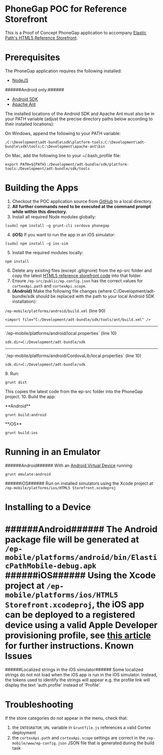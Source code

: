 PhoneGap POC for Reference Storefront
============
This is a Proof of Concept PhoneGap application to accompany <a href="https://github.elasticpath.net/cortex/ui-storefront">Elastic Path's HTML5 Reference Storefront</a>.

Prerequisites
============
The PhoneGap application requires the following installed:

* <a href="http://nodejs.org/">NodeJS</a>

######Android only:######

* <a href="http://developer.android.com/sdk/index.html">Android SDK</a>
* <a href="http://ant.apache.org/">Apache Ant</a>
 
The installed locations of the Android SDK and Apache Ant must also be in your PATH variable (adjust the precise directory paths below according to their installed locations):

On Windows, append the following to your PATH variable:
```
;C:\Development\adt-bundle\sdk\platform-tools;C:\Development\adt-bundle\sdk\tools;C:\Development\apache-ant\bin
```
On Mac, add the following line to your ~/.bash_profile file:
```
export PATH=${PATH}:/Development/adt-bundle/sdk/platform-tools:/Development/adt-bundle/sdk/tools
```
Building the Apps
=============

1. Checkout the POC application source from <a href="https://github.elasticpath.net/cortex/phonegap-poc">GitHub</a> to a local directory.
2. **All further commands need to be executed at the command prompt while within this directory.**
3. Install all required Node modules globally:
<pre>
<code>[sudo] npm install –g grunt-cli cordova phonegap</code>
</pre>
4. **(iOS)** If you want to run the app in an iOS simulator:
<pre>
<code>[sudo] npm install –g ios-sim</code>
</pre>
5. Install the required modules locally:
<pre>
<code>npm install</code>
</pre>
6. Delete any existing files (except .gitignore) from the ep-src folder and copy the latest <a href="https://github.elasticpath.net/cortex/ui-storefront">HTML5 reference storefront code</a> into that folder.
7. Ensure `/ep-src/public/ep.config.json` has the correct values for `cortexApi.path` and `cortexApi.scope`.
8. **(Android)** Make the following file changes (where C:/Development/adt-bundle/sdk should be replaced with the path to your local Android SDK installation):
<p><code>/ep-mobile/platforms/android/build.xml</code> (line 90)</p>
<pre>
<code>&lt;import file="C:/Development/adt-bundle/sdk/tools/ant/build.xml" /&gt;</code>
</pre>
<hr/>
<p>`/ep-mobile/platforms/android/local.properties` (line 10)</p>
<pre>
<code>sdk.dir=C:/Development/adt-bundle/sdk</code>
</pre>
<hr/>
<p>`/ep-mobile/platforms/android/CordovaLib/local.properties` (line 10)</p>
<pre>
<code>sdk.dir=C:/Development/adt-bundle/sdk</code>
</pre>
9. Run: 
<pre>
<code>grunt dist</code>
</pre>
This copies the latest code from the ep-src folder into the PhoneGap project.
10. Build the app:
<p>**Android**</p>
<pre>
<code>grunt build:android</code>
</pre>
<p>**iOS**</p>
<pre>
<code>grunt build:ios</code>
</pre>

Running in an Emulator
=============
######Android######
With an [Android Virtual Device](http://developer.android.com/tools/help/emulator.html) running:

`grunt emulate:android`

######iOS######
Run on installed simulators using the Xcode project at `/ep-mobile/platforms/ios/HTML5 Storefront.xcodeproj`


Installing to a Device
=============
######Android######
The Android package file will be generated at `/ep-mobile/platforms/android/bin/ElasticPathMobile-debug.apk`
######iOS######
Using the Xcode project at `/ep-mobile/platforms/ios/HTML5 Storefront.xcodeproj`, the iOS app can be deployed to a registered device using a valid Apple Developer provisioning profile, see [this article](https://developer.apple.com/library/ios/documentation/IDEs/Conceptual/AppDistributionGuide/TestingYouriOSApp/TestingYouriOSApp.html) for further instructions.
Known Issues
=============
######Localized strings in the iOS simulator######
Some localized strings do not not load when the iOS app is run in the iOS simulator. Instead, the tokens used to identify the strings will appear e.g. the profile link will display the text 'auth.profile' instead of 'Profile'.

Troubleshooting
=============
If the store categories do not appear in the menu, check that:

1. the `INTEGRATOR_URL` variable in `Gruntfile.js` references a valid Cortex deployment
2. the `cortexApi.path` and `cortexApi.scope` settings are correct in the `/ep-mobile/www/ep-config.json` JSON file that is generated during the build task
